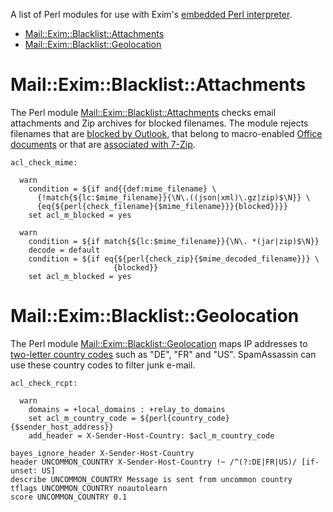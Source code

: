 A list of Perl modules for use with Exim's [embedded Perl interpreter](https://www.exim.org/exim-html-current/doc/html/spec_html/ch-embedded_perl.html).

* [Mail::Exim::Blacklist::Attachments](#maileximblacklistattachments)
* [Mail::Exim::Blacklist::Geolocation](#maileximblacklistgeolocation)

# Mail::Exim::Blacklist::Attachments

The Perl module [Mail::Exim::Blacklist::Attachments](https://metacpan.org/dist/Mail-Exim-Blacklist-Attachments) checks email attachments and Zip archives for blocked filenames. The module rejects filenames that are [blocked by Outlook](https://support.microsoft.com/en-us/office/blocked-attachments-in-outlook-434752e1-02d3-4e90-9124-8b81e49a8519), that belong to macro-enabled [Office documents](https://en.wikipedia.org/wiki/List_of_Microsoft_Office_filename_extensions) or that are [associated with 7-Zip](https://en.wikipedia.org/wiki/7-Zip).

```
acl_check_mime:

  warn
    condition = ${if and{{def:mime_filename} \
      {!match{${lc:$mime_filename}}{\N\.((json|xml)\.gz|zip)$\N}} \
      {eq{${perl{check_filename}{$mime_filename}}}{blocked}}}}
    set acl_m_blocked = yes

  warn
    condition = ${if match{${lc:$mime_filename}}{\N\. *(jar|zip)$\N}}
    decode = default
    condition = ${if eq{${perl{check_zip}{$mime_decoded_filename}}} \
                       {blocked}}
    set acl_m_blocked = yes
```

# Mail::Exim::Blacklist::Geolocation

The Perl module [Mail::Exim::Blacklist::Geolocation](https://metacpan.org/dist/Mail-Exim-Blacklist-Geolocation) maps IP addresses to [two-letter country codes](https://en.wikipedia.org/wiki/ISO_3166-2) such as "DE", "FR" and "US". SpamAssassin can use these country codes to filter junk e-mail.

```
acl_check_rcpt:

  warn
    domains = +local_domains : +relay_to_domains
    set acl_m_country_code = ${perl{country_code}{$sender_host_address}}
    add_header = X-Sender-Host-Country: $acl_m_country_code
```

```
bayes_ignore_header X-Sender-Host-Country
header UNCOMMON_COUNTRY X-Sender-Host-Country !~ /^(?:DE|FR|US)/ [if-unset: US]
describe UNCOMMON_COUNTRY Message is sent from uncommon country
tflags UNCOMMON_COUNTRY noautolearn
score UNCOMMON_COUNTRY 0.1
```